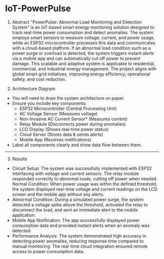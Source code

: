 # IoT-PowerPulse


1. Abstract 
"PowerPulse: Abnormal Load Monitoring and Detection System" is an IoT-based smart energy monitoring solution designed to track real-time power consumption and detect anomalies. The system employs smart sensors to measure voltage, current, and power usage, while an ESP32 microcontroller processes this data and communicates with a cloud-based platform. If an abnormal load condition such as a power surge or overload is detected, the system triggers instant alerts via a mobile app and can automatically cut off power to prevent damage. This scalable and adaptive system is applicable to residential, commercial, and industrial energy management. The project aligns with global smart grid initiatives, improving energy efficiency, operational safety, and cost reduction.  



2. Architecture Diagram
- You will need to draw the system architecture on paper.
- Ensure you include key components:
  - ESP32 Microcontroller (Central Processing Unit)
  - AC Voltage Sensor (Measures voltage)
  - Non-Invasive AC Current Sensor* (Measures current)
  - Relay Module (Disconnects power during anomalies)
  - LCD Display (Shows real-time power status)
  - Cloud Server (Stores data & sends alerts)
  - Mobile App (Receives notifications)
- Label all components clearly and show data flow between them.

---

3. Results 
- Circuit Setup: The system was successfully implemented with ESP32 interfacing with voltage and current sensors. The relay module responded correctly to abnormal loads, cutting off power when needed.  
  Normal Condition: When power usage was within the defined threshold, the system displayed real-time voltage and current readings on the LCD screen and the mobile app without any alerts.  
- Abnormal Condition: During a simulated power surge, the system detected a voltage spike above the threshold, activated the relay to disconnect the load, and sent an immediate alert to the mobile application.  
- Mobile App Notification: The app successfully displayed power consumption data and provided instant alerts when an anomaly was detected.  
- Performance Analysis: The system demonstrated high accuracy in detecting power anomalies, reducing response time compared to manual monitoring. The real-time cloud integration ensured remote access to power consumption data.  


